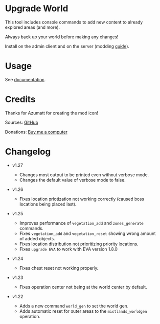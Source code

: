 # Upgrade World

This tool includes console commands to add new content to already explored areas (and more).

Always back up your world before making any changes!

Install on the admin client and on the server (modding [guide](https://youtu.be/L9ljm2eKLrk)).

# Usage

See [documentation](https://github.com/JereKuusela/valheim-upgrade_world/blob/main/README.md).

# Credits

Thanks for Azumatt for creating the mod icon!

Sources: [GitHub](https://github.com/JereKuusela/valheim-upgrade_world)

Donations: [Buy me a computer](https://www.buymeacoffee.com/jerekuusela)

# Changelog

- v1.27
	- Changes most output to be printed even without verbose mode.
	- Changes the default value of verbose mode to false.

- v1.26
	- Fixes location priotization not working correctly (caused boss locations being placed last).

- v1.25
	- Improves performance of `vegetation_add` and `zones_generate` commands.
	- Fixes `vegetation_add` and `vegetation_reset` showing wrong amount of added objects.
	- Fixes location distribution not prioritizing priority locations.
	- Fixes `upgrade EVA` to work with EVA version 1.8.0
	
- v1.24
	- Fixes chest reset not working properly.
	
- v1.23
	- Fixes operation center not being at the world center by default.
	
- v1.22
	- Adds a new command `world_gen` to set the world gen.
	- Adds automatic reset for outer areas to the `mistlands_worldgen` operation.
